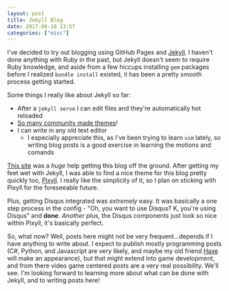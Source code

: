 ```yaml
---
layout: post
title: Jekyll Blog
date: 2017-06-10 13:57
categories: ["misc"]
---
```

I've decided to try out blogging using GitHub Pages and [Jekyll](https://jekyllrb.com/).  I haven't done anything with Ruby in the past, but Jekyll doesn't seem to require Ruby knowledge, and aside from a few hiccups installing `gem` packages before I realized  `bundle install` existed, it has been a pretty smooth process getting started.

Some things I really like about Jekyll so far:
 - After a `jekyll serve` I can edit files and they're automatically hot reloaded
 - [So many community made themes](http://jekyllthemes.org/)!
 - I can write in any old text editor
   - I especially appreciate this, as I've been trying to learn `vim` lately, so writing blog posts is a good exercise in learning the motions and comands

[This site](http://jekyllbootstrap.com/) was a *huge* help getting this blog off the ground.  After getting my feet wet with Jekyll, I was able to find a nice theme for this blog pretty quickly too, [Pixyll](https://github.com/johnotander/pixyll).  I really like the simplicity of it, so I plan on sticking with Pixyll for the foreseeable future.  

Plus, getting Disqus integrated was *extremely* easy.  It was basically a one step process in the config - "Oh, you want to use Disqus? K, you're using Disqus" and **done**.  *Another plus*, the Disqus components just look so nice within Pixyll, it's basically perfect.

So, what now? Well, posts here might not be very frequent...depends if I have anything to write about.  I expect to publish mostly programming posts (C#, Python, and Javascript are very likely, and maybe my old friend [Haxe](http://haxe.org/) will make an appearance), but that might extend into game development, and from there video game centered posts are a very real possibility.  We'll see.  I'm looking forward to learning more about what can be done with Jekyll, and to writing posts here!
